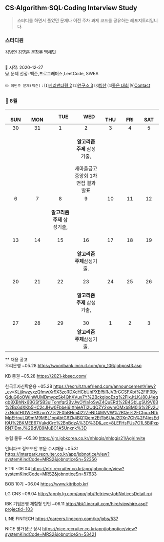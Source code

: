 ## CS·Algorithm·SQL·Coding Interview Study
<blockquote>스터디를 하면서 풀었던 문제나 이전 주차 과제 코드를 공유하는 레포지토리입니다.</blockquote>

### 스터디원

[김병연](https://github.com/whyWhale) [김영훈](https://github.com/12311321) [문창무](https://github.com/ChangmooMoon) [백혜민](https://github.com/HyeminBaek) 

<br> 📌 시작: 2020-12-27 
<br> 💻 문제 선정: 백준,프로그래머스,LeetCode, SWEA

✏️ `이번주 문제(백준)` : ⑴[게리맨더링 2](https://www.acmicpc.net/problem/17779)  ⑵[연구소 3](https://www.acmicpc.net/problem/17142)  ⑶[빙산](https://www.acmicpc.net/problem/2573)  ⑷[좋은 대회](https://www.acmicpc.net/problem/14610)  ⑸[Contact](https://www.acmicpc.net/problem/1013)

<h3> 📅 6월 </h3>


|　  SUN　  |　  MON　  |　  TUE　  |　  WED　  |　  THU　  |　  FRI　  |　  SAT　  |
|:---:|:---:|:---:|:---:|:---:|:---:|:---:|
|   30    |   31    |   1  |  2  |  3  |  4  |  5  |
|     |     |   |<p><b>알고리즘 주제</b> 삼성기출,</p>새마을금고중앙회 1차 면접 결과 발표 |  | | |
| 6 |      7      |      8      |     9     |    10     |     11     | 12 |
|||<p><b>알고리즘 주제</b> 삼성기출,</p>|||||
| 13 |      14       |      15       |      16      |     17     |     18     |19|
| |||<p><b>알고리즘 주제</b>삼성기출,</p>||||
| 20 |      21        |      22       | 23|  24  |  25  |  26  |
||||<p><b>알고리즘 주제</b> 삼성기출,</p>||||
| 27 |28|29|30|1|2|3|
|   |   |  |<b>알고리즘 주제</b>삼성기출,||||


** 채용 공고
<br>우리은행 ~05.28 https://wooribank.incruit.com/pro_106/jobpost3.asp

KB 증권 ~05.28 https://2021-kbsec.com/

한국투자신탁운용 ~05.28 https://recruit.truefriend.com/announcementView?_ev=KLjjkwzyxzQfmwXr9X3zoRDXcHCbUhPXEf5iRJV3rGCSFXbf%2FIF0ByQduG6oOWlnWUMDmypzSk4QhXVuv7Y%2BckgiooEzg%2FlxJtLKJ80J4egqb8XBhNx6BGSfSB3uITomfqr2BvJwOYla1oSwZ4QuERd%2B4GbLgSU9V6B%2Bc6dXKb5HC2cJHw0Fbbei6IXhjeATi2UdQZY2xwmOMxb8M0lS%2Fv2UzxNobfHOWDHSzuqY7%2FXbBHm4l22ZeND4MVVW%2BQe%2FCfpuxNfbMpEHpuLQ9mM9MBL1opAbtG6Zk4BQ1Qem2EtTb6UaJ2DXn7Ch%2F4iesEdI9U%2BKMEE67VukdCrc%2BnBdzA%3D%3D&_ec=8LEFHsFUs7O1L5BiPxpRN7iDmJ%2BdVB9MuBC1A5Unxnk%3D

농협 물류 ~05.30 https://jrs.jobkorea.co.kr/nhlogis/nhlogis21/Agi/Invite

인터파크 정보보안 부문 수시채용 ~05.31 https://interpark.recruiter.co.kr/app/jobnotice/view?systemKindCode=MRS2&jobnoticeSn=52356

ETRI ~06.04 https://etri.recruiter.co.kr/app/jobnotice/view?systemKindCode=MRS2&jobnoticeSn=57633

BOB 10기 ~06.04 https://www.kitribob.kr/

LG CNS ~06.04 http://apply.lg.com/app/job/RetrieveJobNoticesDetail.rpi

IBK 기업은행 체험형 인턴 ~06.11 http://ibk1.incruit.com/hire/viewhire.asp?projectid=103

LINE FINTECH https://careers.linecorp.com/ko/jobs/537

NICE 평가정보 상시 https://nice.recruiter.co.kr/app/jobnotice/view?systemKindCode=MRS2&jobnoticeSn=53421

